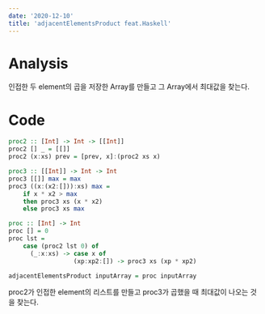 ```yaml
---
date: '2020-12-10'
title: 'adjacentElementsProduct feat.Haskell'
---
```


# Analysis

인접한 두 element의 곱을 저장한 Array를 만들고 그 Array에서 최대값을 찾는다.

# Code

```haskell
proc2 :: [Int] -> Int -> [[Int]]
proc2 [] _ = [[]]
proc2 (x:xs) prev = [prev, x]:(proc2 xs x)

proc3 :: [[Int]] -> Int -> Int
proc3 [[]] max = max
proc3 ((x:(x2:[])):xs) max = 
    if x * x2 > max
    then proc3 xs (x * x2)
    else proc3 xs max

proc :: [Int] -> Int
proc [] = 0
proc lst =
    case (proc2 lst 0) of
      (_:x:xs) -> case x of
                  (xp:xp2:[]) -> proc3 xs (xp * xp2)

adjacentElementsProduct inputArray = proc inputArray
```

proc2가 인접한 element의 리스트를 만들고 proc3가 곱했을 때 최대값이 나오는 것을 찾는다.

